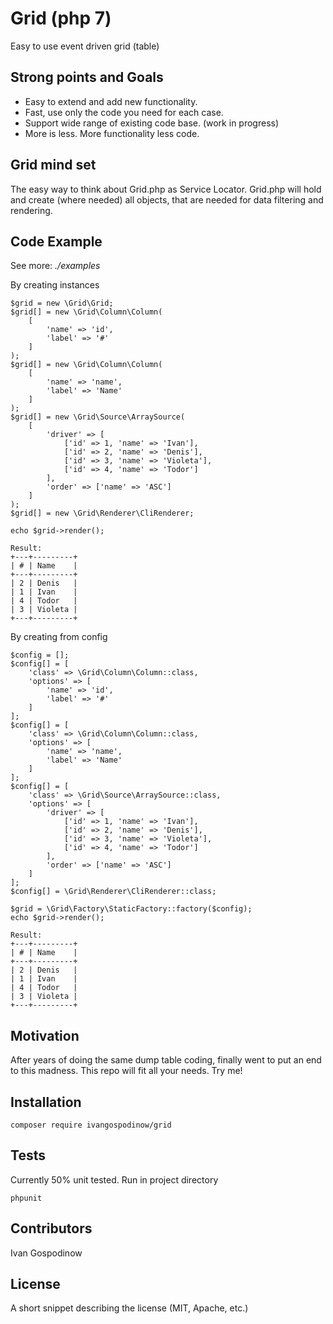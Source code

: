 # Grid (php 7)
Easy to use event driven grid (table)

## Strong points and Goals
- Easy to extend and add new functionality.
- Fast, use only the code you need for each case.
- Support wide range of existing code base. (work in progress)
- More is less. More functionality less code.

## Grid mind set
The easy way to think about Grid.php as Service Locator.
Grid.php will hold and create (where needed) all objects,
that are needed for data filtering and rendering.

## Code Example

See more: *./examples*

By creating instances
```
$grid = new \Grid\Grid;
$grid[] = new \Grid\Column\Column(
    [
        'name' => 'id',
        'label' => '#'
    ]
);
$grid[] = new \Grid\Column\Column(
    [
        'name' => 'name',
        'label' => 'Name'
    ]
);
$grid[] = new \Grid\Source\ArraySource(
    [
        'driver' => [
            ['id' => 1, 'name' => 'Ivan'],
            ['id' => 2, 'name' => 'Denis'],
            ['id' => 3, 'name' => 'Violeta'],
            ['id' => 4, 'name' => 'Todor']
        ],
        'order' => ['name' => 'ASC']
    ]
);
$grid[] = new \Grid\Renderer\CliRenderer;

echo $grid->render();

Result:
+---+---------+
| # | Name    |
+---+---------+
| 2 | Denis   |
| 1 | Ivan    |
| 4 | Todor   |
| 3 | Violeta |
+---+---------+
```

By creating from config
```
$config = [];
$config[] = [
    'class' => \Grid\Column\Column::class,
    'options' => [
        'name' => 'id',
        'label' => '#'
    ]
];
$config[] = [
    'class' => \Grid\Column\Column::class,
    'options' => [
        'name' => 'name',
        'label' => 'Name'
    ]
];
$config[] = [
    'class' => \Grid\Source\ArraySource::class,
    'options' => [
        'driver' => [
            ['id' => 1, 'name' => 'Ivan'],
            ['id' => 2, 'name' => 'Denis'],
            ['id' => 3, 'name' => 'Violeta'],
            ['id' => 4, 'name' => 'Todor']
        ],
        'order' => ['name' => 'ASC']
    ]
];
$config[] = \Grid\Renderer\CliRenderer::class;

$grid = \Grid\Factory\StaticFactory::factory($config);
echo $grid->render();

Result:
+---+---------+
| # | Name    |
+---+---------+
| 2 | Denis   |
| 1 | Ivan    |
| 4 | Todor   |
| 3 | Violeta |
+---+---------+
```

## Motivation

After years of doing the same dump table coding, finally went to put an end to this madness. This repo will fit all your needs. Try me!

## Installation

```
composer require ivangospodinow/grid
```

## Tests

Currently 50% unit tested.
Run in project directory
```
phpunit
```

## Contributors

Ivan Gospodinow

## License

A short snippet describing the license (MIT, Apache, etc.)
